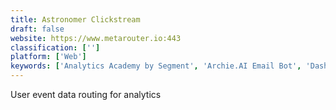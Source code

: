 ```yaml
---
title: Astronomer Clickstream
draft: false 
website: https://www.metarouter.io:443
classification: ['']
platform: ['Web']
keywords: ['Analytics Academy by Segment', 'Archie.AI Email Bot', 'DashMetrics', 'Datadeck Sheets', 'Fathom Analytics', 'Foursquare', 'Funnels', 'Google Analytics 360 Suite', 'Gootics', 'Kuku Analytics', 'Mode Studio', 'Native Analytics by Keen IO', 'Needl Analytics', 'OWOX BI Pipeline', 'PaveAI', 'Picnic Metrics', 'Segment', 'Sherbit', 'Statsbot', 'heybooster']
---
```

User event data routing for analytics